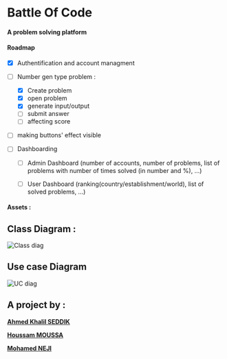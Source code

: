 # Battle Of Code 

#### A problem solving platform 

#### Roadmap

- [X] Authentification and account managment 

- [ ] Number gen type problem :
  - [X] Create problem
  - [X] open problem
  - [X] generate input/output
  - [ ] submit answer 
  - [ ] affecting score

- [ ] making buttons' effect visible 

- [ ] Dashboarding
  - [ ]  Admin Dashboard (number of accounts, number of problems, list of problems with number of times solved (in number and %), ...)
  - [ ]  User Dashboard (ranking(country/establishment/world), list of solved problems, ...)


#### Assets :

## Class Diagram :
![Class diag](https://i.imgur.com/L3lJPE9.png)

## Use case Diagram
![UC diag](https://i.imgur.com/Gnjh6sD.png)


## A project by :
  [**Ahmed Khalil SEDDIK**](https://www.linkedin.com/in/ahmed-khalil-seddik/)

  [**Houssam MOUSSA**](https://www.linkedin.com/in/houssem-moussa-aa7402188/)

  [**Mohamed NEJI**](https://www.linkedin.com/in/mohamedneji/)
